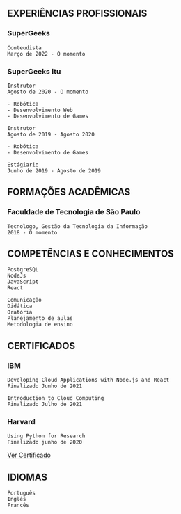 ## EXPERIÊNCIAS PROFISSIONAIS

### SuperGeeks

```
Conteudista
Março de 2022 - O momento
```

### SuperGeeks Itu

```
Instrutor
Agosto de 2020 - O momento

- Robótica
- Desenvolvimento Web
- Desenvolvimento de Games
```

```
Instrutor
Agosto de 2019 - Agosto 2020

- Robótica
- Desenvolvimento de Games
```

```
Estágiario
Junho de 2019 - Agosto de 2019
```

## FORMAÇÕES ACADÊMICAS

### Faculdade de Tecnologia de São Paulo

```
Tecnologo, Gestão da Tecnologia da Informação
2018 - O momento
```

## COMPETÊNCIAS E CONHECIMENTOS

```
PostgreSQL
NodeJs
JavaScript
React
```

```
Comunicação
Didática
Oratória
Planejamento de aulas
Metodologia de ensino
```

## CERTIFICADOS


### IBM

```
Developing Cloud Applications with Node.js and React
Finalizado Junho de 2021
```

```
Introduction to Cloud Computing
Finalizado Julho de 2021
```

### Harvard

```
Using Python for Research
Finalizado junho de 2020
```

[Ver Certificado](https://courses.edx.org/certificates/c47efaf478954aa9b9e71bbf49d9a691)


## IDIOMAS

```
Português
Inglês
Francês
```
